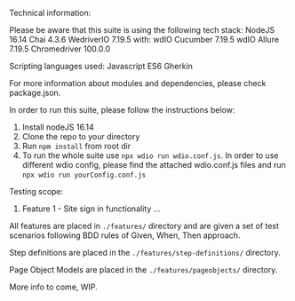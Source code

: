 Technical information:

Please be aware that this suite is using the following tech stack:
NodeJS 16.14
Chai 4.3.6
WedriverIO 7.19.5 with:
wdIO Cucumber 7.19.5
wdIO Allure 7.19.5
Chromedriver 100.0.0


Scripting languages used:
Javascript ES6
Gherkin

For more information about modules and dependencies, please check package.json.

In order to run this suite, please follow the instructions below:
1) Install nodeJS 16.14
2) Clone the repo to your directory
3) Run ``npm install`` from root dir
4) To run the whole suite use ``npx wdio run wdio.conf.js``. In order to use different wdio config, please find the attached wdio.conf.js files and run ``npx wdio run yourConfig.conf.js``

Testing scope:
1) Feature 1 - Site sign in functionality
...

All features are placed in ``./features/`` directory and are given a set of test scenarios following BDD rules of Given, When, Then approach.

Step definitions are placed in the ``./features/step-definitions/`` directory.

Page Object Models are placed in the ``./features/pageobjects/`` directory.

More info to come, WIP.